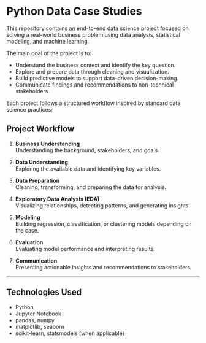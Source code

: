 # Python Data Case Studies

This repository contains an end-to-end data science project focused on solving a real-world business problem using data analysis, statistical modeling, and machine learning.

The main goal of the project is to:
- Understand the business context and identify the key question.
- Explore and prepare data through cleaning and visualization.
- Build predictive models to support data-driven decision-making.
- Communicate findings and recommendations to non-technical stakeholders.

Each project follows a structured workflow inspired by standard data science practices:

## Project Workflow

1. **Business Understanding**  
   Understanding the background, stakeholders, and goals.

2. **Data Understanding**  
   Exploring the available data and identifying key variables.

3. **Data Preparation**  
   Cleaning, transforming, and preparing the data for analysis.

4. **Exploratory Data Analysis (EDA)**  
   Visualizing relationships, detecting patterns, and generating insights.

5. **Modeling**  
   Building regression, classification, or clustering models depending on the case.

6. **Evaluation**  
   Evaluating model performance and interpreting results.

7. **Communication**  
   Presenting actionable insights and recommendations to stakeholders.

---

## Technologies Used

- Python
- Jupyter Notebook
- pandas, numpy
- matplotlib, seaborn
- scikit-learn, statsmodels (when applicable)
